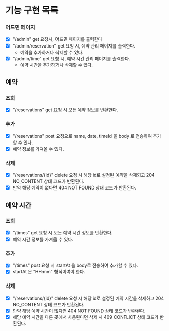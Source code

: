 # 기능 구현 목록

### 어드민 페이지
- [x] "/admin" get 요청시, 어드민 페이지를 출력한다
- [x] "/admin/reservation" get 요청 시, 예약 관리 페이지를 출력한다.
  - 예약을 추가하거나 삭제할 수 있다.
- [x] "/admin/time" get 요청 시, 예약 시간 관리 페이지를 출력한다.
  -  예약 시간을 추가하거나 삭제할 수 있다.

## 예약

### 조회
- [x] "/reservations" get 요청 시 모든 예약 정보를 반환한다.

### 추가
- [x] "/reservations" post 요청으로  name, date, timeId 을 body 로 전송하여 추가할 수 있다.
- [x] 예약 정보를 가져올 수 있다.

### 삭제
- [x] "/reservations/{id}" delete 요청 시 해당 id로 설정된 예약을 삭제되고 204 NO_CONTENT 상태 코드가 반환된다.
- [x] 만약 해당 예약이 없다면 404 NOT FOUND 상태 코드가 반환된다.

## 예약 시간

### 조회
- [x] "/times" get 요청 시 모든 예약 시간 정보를 반환한다.
- [x] 예약 시간 정보를 가져올 수 있다.

### 추가
- [x] "/times" post 요청 시 startAt 을 body로 전송하여 추가할 수 있다.
- [x] startAt 은 "HH:mm" 형식이여야 한다.

### 삭제
- [x] "/reservations/{id}" delete 요청 시 해당 id로 설정된 예약 시간을 삭제하고 204 NO_CONTENT 상태 코드가 반환된다.
- [x] 만약 해당 예약 시간이 없다면 404 NOT FOUND 상태 코드가 반환된다.
- [x] 해당 예약 시간을 다른 곳에서 사용된다면 삭제 시 409 CONFLICT 상태 코드가 반환된다.
